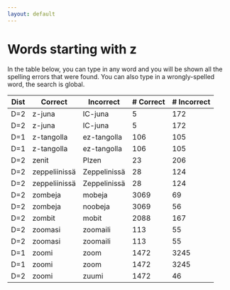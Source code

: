 ```yaml
---
layout: default
---
```


# Words starting with z

In the table below, you can type in any word and you will be shown all the spelling errors that were found. You can also type in a wrongly-spelled word, the search is global.

<table id="spelltable" class="display">
<thead>
<tr>
<th>Dist</th>
<th>Correct</th>
<th>Incorrect</th>
<th># Correct</th>
<th># Incorrect</th>
</tr>
</thead>
<tbody>

<tr><td>D=2</td><td>z-juna</td><td>IC-juna</td><td>5</td><td>172</td></tr>

<tr><td>D=2</td><td>z-juna</td><td>IC-juna</td><td>5</td><td>172</td></tr>

<tr><td>D=1</td><td>z-tangolla</td><td>ez-tangolla</td><td>106</td><td>105</td></tr>

<tr><td>D=1</td><td>z-tangolla</td><td>ez-tangolla</td><td>106</td><td>105</td></tr>

<tr><td>D=2</td><td>zenit</td><td>Plzen</td><td>23</td><td>206</td></tr>

<tr><td>D=2</td><td>zeppeliinissä</td><td>Zeppelinissä</td><td>28</td><td>124</td></tr>

<tr><td>D=2</td><td>zeppeliinissä</td><td>Zeppelinissä</td><td>28</td><td>124</td></tr>

<tr><td>D=2</td><td>zombeja</td><td>mobeja</td><td>3069</td><td>69</td></tr>

<tr><td>D=2</td><td>zombeja</td><td>noobeja</td><td>3069</td><td>56</td></tr>

<tr><td>D=2</td><td>zombit</td><td>mobit</td><td>2088</td><td>167</td></tr>

<tr><td>D=2</td><td>zoomasi</td><td>zoomaili</td><td>113</td><td>55</td></tr>

<tr><td>D=2</td><td>zoomasi</td><td>zoomaili</td><td>113</td><td>55</td></tr>

<tr><td>D=1</td><td>zoomi</td><td>zoom</td><td>1472</td><td>3245</td></tr>

<tr><td>D=1</td><td>zoomi</td><td>zoom</td><td>1472</td><td>3245</td></tr>

<tr><td>D=2</td><td>zoomi</td><td>zuumi</td><td>1472</td><td>46</td></tr>

</tbody>
</table>

<script type="text/javascript">
$(document).ready( function () {
    $('#spelltable').DataTable({ autoFill: true });
} );
</script>

